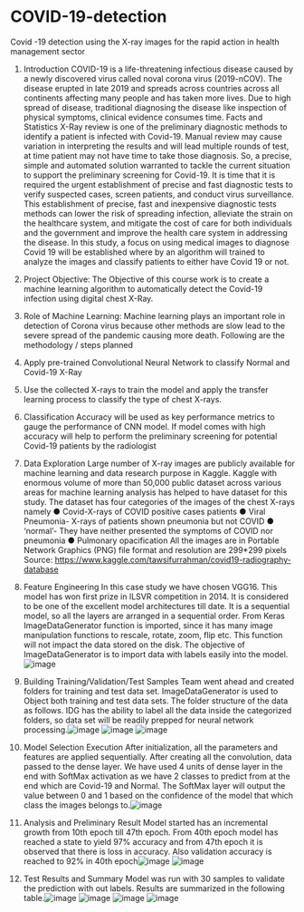 # COVID-19-detection
Covid -19 detection using the X-ray images for the rapid action in health management sector


1. Introduction
COVID-19 is a life-threatening infectious disease caused by a newly discovered virus called noval corona virus (2019-nCOV). The disease erupted in late 2019 and spreads across countries across all continents affecting many people and has taken more lives. Due to high spread of disease, traditional diagnosing the disease like inspection of physical symptoms, clinical evidence consumes time.
Facts and Statistics
X-Ray review is one of the preliminary diagnostic methods to identify a patient is infected with Covid-19. Manual review may cause variation in interpreting the results and will lead multiple rounds of test, at time patient may not have time to take those diagnosis. So, a precise, simple and automated solution warranted to tackle the current situation to support the preliminary screening for Covid-19.
It is time that it is required the urgent establishment of precise and fast diagnostic tests to verify suspected cases, screen patients, and conduct virus surveillance. This establishment of precise, fast and inexpensive diagnostic tests methods can lower the risk of spreading infection, alleviate the strain on the healthcare system, and mitigate the cost of care for both individuals and the government and improve the health care system in addressing the disease. In this study, a focus on using medical images to diagnose Covid 19 will be established where by an algorithm will trained to analyze the images and classify patients to either have Covid 19 or not.
2. Project Objective:
The Objective of this course work is to create a machine learning algorithm to automatically detect the Covid-19 infection using digital chest X-Ray.
3. Role of Machine Learning:
Machine learning plays an important role in detection of Corona virus because other methods are slow lead to the severe spread of the pandemic causing more death.
Following are the methodology / steps planned
1. Apply pre-trained Convolutional Neural Network to classify Normal and Covid-19 X-Ray
2. Use the collected X-rays to train the model and apply the transfer learning process to classify the type of chest X-rays.
3. Classification Accuracy will be used as key performance metrics to gauge the performance of CNN model.
If model comes with high accuracy will help to perform the preliminary screening for potential Covid-19 patients by the radiologist
4. Data Exploration Large number of X-ray images are publicly available for machine learning and data research purpose in Kaggle. Kaggle with enormous volume of more than 50,000 public dataset across various areas for machine learning analysis has helped to have dataset for this study. The dataset has four categories of the images of the chest X-rays namely
● Covid-X-rays of COVID positive cases patients
● Viral Pneumonia- X-rays of patients shown pneumonia but not COVID
● ‘normal’- They have neither presented the symptoms of COVID nor pneumonia
● Pulmonary opacification
All the images are in Portable Network Graphics (PNG) file format and resolution are 299*299 pixels
Source: https://www.kaggle.com/tawsifurrahman/covid19-radiography-database
5. Feature Engineering
In this case study we have chosen VGG16. This model has won first prize in ILSVR competition in 2014. It is considered to be one of the excellent model architectures till date. It is a sequential model, so all the layers are arranged in a sequential order. From Keras ImageDataGenerator function is imported, since it has many image manipulation functions to rescale, rotate, zoom, flip etc. This function will not impact the data stored on the disk. The objective of ImageDataGenerator is to import data with labels easily into the model.![image](https://user-images.githubusercontent.com/48022963/113513136-b6809080-9585-11eb-97d0-f9e8f98f907e.png)
6. Building Training/Validation/Test Samples Team went ahead and created folders for training and test data set. ImageDataGenerator is used to Object both training and test data sets. The folder structure of the data as follows. IDG has the ability to label all the data inside the categorized folders, so data set will be readily prepped for neural network processing.![image](https://user-images.githubusercontent.com/48022963/113513191-00697680-9586-11eb-8378-69d1d0efc542.png)
![image](https://user-images.githubusercontent.com/48022963/113513195-052e2a80-9586-11eb-984e-1585ddf795ed.png)
![image](https://user-images.githubusercontent.com/48022963/113513197-09f2de80-9586-11eb-8907-b88a87e74289.png)

7. Model Selection Execution
After initialization, all the parameters and features are applied sequentially. After creating all the convolution, data passed to the dense layer. We have used 4 units of dense layer in the end with SoftMax activation as we have 2 classes to predict from at the end which are Covid-19 and Normal. The SoftMax layer will output the value between 0 and 1 based on the confidence of the model that which class the images belongs to.![image](https://user-images.githubusercontent.com/48022963/113513248-61914a00-9586-11eb-93a1-36de3749aee5.png)
8. Analysis and Preliminary Result
Model started has an incremental growth from 10th epoch till 47th epoch. From 40th epoch model has reached a state to yield 97% accuracy and from 47th epoch it is observed that there is loss in accuracy. Also validation accuracy is reached to 92% in 40th epoch![image](https://user-images.githubusercontent.com/48022963/113513278-943b4280-9586-11eb-87dc-d645ab0b9232.png)
![image](https://user-images.githubusercontent.com/48022963/113513281-98fff680-9586-11eb-81d9-ac2fc34de9b5.png)
9. Test Results and Summary
Model was run with 30 samples to validate the prediction with out labels. Results are summarized in the following table.![image](https://user-images.githubusercontent.com/48022963/113513298-a917d600-9586-11eb-820a-08cc0e75da1a.png)
![image](https://user-images.githubusercontent.com/48022963/113513301-acab5d00-9586-11eb-9c78-1ccba66516e3.png)
![image](https://user-images.githubusercontent.com/48022963/113513304-b208a780-9586-11eb-9af1-1f308d8a1c80.png)
![image](https://user-images.githubusercontent.com/48022963/113513307-b59c2e80-9586-11eb-88fc-bbf9fb1dcc8e.png)

